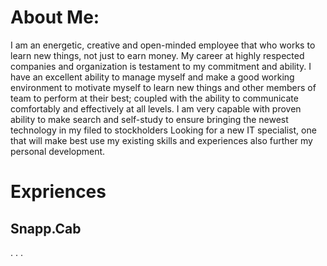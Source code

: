 # About Me:
I am an energetic, creative and open-minded employee that who works to learn new things, not just to earn money.
My career at highly respected companies and organization is testament to my commitment and ability. I have an excellent ability to manage myself and make a good working environment to motivate myself to learn new things and other members of team to perform at their best; coupled with the ability to communicate comfortably and effectively at all levels.
I am very capable with proven ability to make search and self-study to ensure bringing the newest technology in my filed to stockholders 
Looking for a new IT specialist, one that will make best use my existing skills and experiences also further my personal development.

# Expriences

## Snapp.Cab
 . . .
